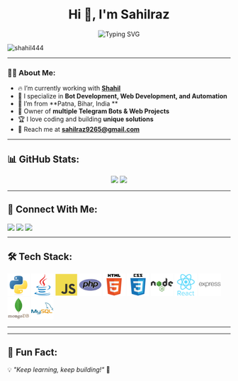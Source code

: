 <h1 align="center">Hi 👋, I'm Sahilraz</h1>

<p align="center">
  <img src="https://readme-typing-svg.herokuapp.com?font=Fira+Code&weight=600&size=22&pause=1000&color=F70000&center=true&width=900&lines=🚀+A+Passionate+Frontend+Developer+From+India;🔥+Expert+in+Python%2C+Java%2C+PHP%2C+JavaScript;🌍+Web+Dev%3A+HTML%2C+CSS%2C+JavaScript%2C+PHP;🤖+Bot+Dev%3A+Telegram+Bots%2C+AI+Assistants;🛠+Frameworks%3A+Node.js%2C+React.js%2C+Express.js" alt="Typing SVG">
</p>

<p align="left"> 
  <img src="https://komarev.com/ghpvc/?username=shahil444&label=Profile%20views&color=0e75b6&style=flat" alt="shahil444" /> 
</p>

---

### 👨‍💻 About Me:
- 🔥 I’m currently working with **[Shahil](https://github.com/Shahilali5)**
- 🌟 I specialize in **Bot Development, Web Development, and Automation**
- 📍 I’m from **Patna, Bihar, India **
- 💼 Owner of **multiple Telegram Bots & Web Projects**
- 🏆 I love coding and building **unique solutions**  
- 📧 Reach me at **sahilraz9265@gmail.com** 
---

## 📊 GitHub Stats:
<p align="center">
  <img src="https://github-readme-stats.vercel.app/api?username=Sahilraz&show_icons=true&theme=radical" width="48%"/>
  <img src="https://github-readme-streak-stats.herokuapp.com/?user=Sahilraz&theme=radical" width="48%"/>
</p>

---

## 🔗 Connect With Me:
<p align="left">
<a href="https://t.me/exp_is_here" target="blank"><img align="center" src="https://img.shields.io/badge/Telegram-%231DA1F2.svg?style=for-the-badge&logo=telegram&logoColor=white" height="50"/></a>
<a href="https://instagram.com/shahil2877" target="blank"><img align="center" src="https://img.shields.io/badge/Instagram-%23E4405F.svg?style=for-the-badge&logo=instagram&logoColor=white" height="50"/></a>
<a href="mailto:sahilraz9265@gmail.com" target="blank"><img align="center" src="https://img.shields.io/badge/Gmail-D14836?style=for-the-badge&logo=gmail&logoColor=white" height="50"/></a>
</p>

---

## 🛠 Tech Stack:
<p align="left">
  <img src="https://raw.githubusercontent.com/devicons/devicon/master/icons/python/python-original.svg" alt="python" width="50" height="50"/>
  <img src="https://raw.githubusercontent.com/devicons/devicon/master/icons/java/java-original.svg" alt="java" width="50" height="50"/>
  <img src="https://raw.githubusercontent.com/devicons/devicon/master/icons/javascript/javascript-original.svg" alt="javascript" width="50" height="50"/>
  <img src="https://raw.githubusercontent.com/devicons/devicon/master/icons/php/php-original.svg" alt="php" width="50" height="50"/>
  <img src="https://raw.githubusercontent.com/devicons/devicon/master/icons/html5/html5-original-wordmark.svg" alt="html5" width="50" height="50"/>
  <img src="https://raw.githubusercontent.com/devicons/devicon/master/icons/css3/css3-original-wordmark.svg" alt="css3" width="50" height="50"/>
  <img src="https://raw.githubusercontent.com/devicons/devicon/master/icons/nodejs/nodejs-original-wordmark.svg" alt="nodejs" width="50" height="50"/>
  <img src="https://raw.githubusercontent.com/devicons/devicon/master/icons/react/react-original-wordmark.svg" alt="react" width="50" height="50"/>
  <img src="https://raw.githubusercontent.com/devicons/devicon/master/icons/express/express-original-wordmark.svg" alt="express" width="50" height="50"/>
  <img src="https://raw.githubusercontent.com/devicons/devicon/master/icons/mongodb/mongodb-original-wordmark.svg" alt="mongodb" width="50" height="50"/>
  <img src="https://raw.githubusercontent.com/devicons/devicon/master/icons/mysql/mysql-original-wordmark.svg" alt="mysql" width="50" height="50"/>
</p>

---

---

## 🚀 Fun Fact:
💡 *"Keep learning, keep building!"* 🚀

